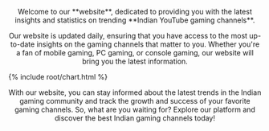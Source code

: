 <p style="text-align: center;">Welcome to our **website**, dedicated to providing you with the latest insights and statistics on trending **Indian YouTube gaming channels**.</p> 

<p style="text-align: center;">Our website is updated daily, ensuring that you have access to the most up-to-date insights on the gaming channels that matter to you. Whether you're a fan of mobile gaming, PC gaming, or console gaming, our website will bring you the latest information.</p>

{% include root/chart.html %}

<p style="text-align: center;">With our website, you can stay informed about the latest trends in the Indian gaming community and track the growth and success of your favorite gaming channels. So, what are you waiting for? Explore our platform and discover the best Indian gaming channels today!</p>

